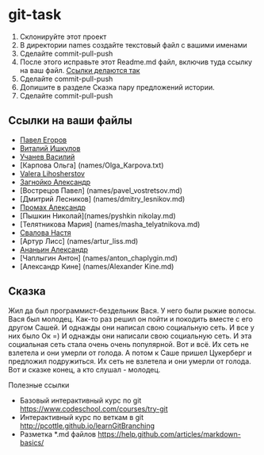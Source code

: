 git-task
========

1. Склонируйте этот проект
2. В директории names создайте текстовый файл с вашими именами
3. Сделайте commit-pull-push
4. После этого исправьте этот Readme.md файл, включив туда ссылку на ваш файл. [Ссылки делаются так](https://help.github.com/articles/markdown-basics/#links)
5. Сделайте commit-pull-push
6. Допишите в разделе Сказка пару предложений истории.
7. Сделайте commit-pull-push


Ссылки на ваши файлы
---

* [Павел Егоров](names/pavel_egorov.md)
* [Виталий Ишкулов](names/vitaly_ishkulov.txt)
* [Учанев Василий](names/Vasiliy_uchanev.md)
* [Карпова Ольга] (names/Olga_Karpova.txt)
* [Valera Lihosherstov](names/valera_lihosherstov.md)
* [Загнойко Александр](names/alex_zagnoiko.txt)
* [Вострецов Павел] (names/pavel_vostretsov.md)
* [Дмитрий Лесников] (names/dmitry_lesnikov.md)
* [Промах Александр](names/alexandr_promakh.md)
* [Пышкин Николай](names/pyshkin nikolay.md)
* [Телятникова Мария] (names/masha_telyatnikova.md)
* [Свалова Настя](names/svalova_nastya.md)
* [Артур Лисс] (names/artur_liss.md)
* [Ананьин Александр](names/Alexander_Ananin.md)
* [Чаплыгин Антон] (names/anton_chaplygin.md)
* [Александр Кине] (names/Alexander Kine.md)

Сказка
---
Жил да был программист-бездельник Вася.
У него были рыжие волосы.
Вася был молодец.
Как-то раз решил он пойти и покодить вместе с его другом Сашей.
И однажды они написал свою социальную сеть.
И все у них было Ок =)
И однажды они написали свою социальную сеть.
И эта социальная сеть стала очень очень популярной.
Вот и всё.
Их сеть не взлетела и они умерли от голода.
А потом к Саше пришел Цукерберг и предложил подружиться.
Их сеть не взлетела и они умерли от голода. Вот и сказке конец, а кто слушал - молодец.


Полезные ссылки


* Базовый интерактивный курс по git https://www.codeschool.com/courses/try-git
* Интерактивный курс по веткам в git http://pcottle.github.io/learnGitBranching
* Разметка *.md файлов https://help.github.com/articles/markdown-basics/
